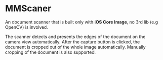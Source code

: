 # MMScaner
An document scanner that is built only with **iOS Core Image**, no 3rd lib (e.g OpenCV) is involved.

The scanner detects and presents the edges of the document on the camera view automatically.
After the capture button is clicked, the document is cropped out of the whole image automatically.
Manually cropping of the document is also supported.

